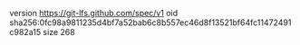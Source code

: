 version https://git-lfs.github.com/spec/v1
oid sha256:0fc98a9811235d4bf7a52bab6c8b557ec46d8f13521bf64fc11472491c982a15
size 268
